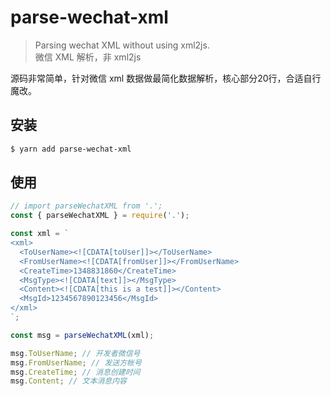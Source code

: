 # parse-wechat-xml

> Parsing wechat XML without using xml2js.  
> 微信 XML 解析，非 xml2js

源码非常简单，针对微信 xml 数据做最简化数据解析，核心部分20行，合适自行魔改。

## 安装

```sh
$ yarn add parse-wechat-xml
```

## 使用

```js
// import parseWechatXML from '.';
const { parseWechatXML } = require('.');

const xml = `
<xml>
  <ToUserName><![CDATA[toUser]]></ToUserName>
  <FromUserName><![CDATA[fromUser]]></FromUserName>
  <CreateTime>1348831860</CreateTime>
  <MsgType><![CDATA[text]]></MsgType>
  <Content><![CDATA[this is a test]]></Content>
  <MsgId>1234567890123456</MsgId>
</xml>
`;

const msg = parseWechatXML(xml);

msg.ToUserName; // 开发者微信号
msg.FromUserName; // 发送方帐号
msg.CreateTime; // 消息创建时间
msg.Content; // 文本消息内容
```
